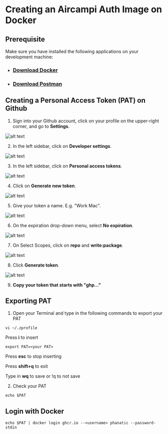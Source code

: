 # Creating an Aircampi Auth Image on Docker

## Prerequisite
Make sure you have installed the following applications on your development machine:
- ### [Download Docker](https://docs.docker.com/get-docker/)
  
- ### [Download Postman](https://www.postman.com/downloads/)

## Creating a Personal Access Token (PAT) on Github

1. Sign into your Github account, click on your profile on the upper-right corner, and go to **Settings**. 

![alt text](https://github.com/tsetsuukhei/E-Mongo1ia/blob/main/tutorial/github-1-settings.png?raw=true)

2. In the left sidebar, click on **Developer settings**.

![alt text](https://github.com/tsetsuukhei/E-Mongo1ia/blob/main/tutorial/github-2-developer-settings.png?raw=true)

3. In the left sidebar, click on **Personal access tokens**.

![alt text](https://github.com/tsetsuukhei/E-Mongo1ia/blob/main/tutorial/github-3-pat.png?raw=true)

4. Click on **Generate new token**.

![alt text](https://github.com/tsetsuukhei/E-Mongo1ia/blob/main/tutorial/github-4-new-token.png?raw=true)

5. Give your token a name. E.g. "Work Mac".

![alt text](https://github.com/tsetsuukhei/E-Mongo1ia/blob/main/tutorial/github-5-note.png?raw=true)

6. On the expiration drop-down menu, select **No expiration**.

![alt text](https://github.com/tsetsuukhei/E-Mongo1ia/blob/main/tutorial/github-6-expiration.png?raw=true)

7. On Select Scopes, click on **repo** and **write:package**.

![alt text](https://github.com/tsetsuukhei/E-Mongo1ia/blob/main/tutorial/github-7-scope.png?raw=true)

8. Click **Generate token**.

![alt text](https://github.com/tsetsuukhei/E-Mongo1ia/blob/main/tutorial/github-8-generate.png?raw=true)

9. **Copy your token that starts with "ghp..."**

## Exporting PAT

1. Open your Terminal and type in the following commands to export your PAT


  ```
  vi ~/.zprofile
  
  ```
Press **i** to insert

  ```
  export PAT=<your PAT>
  
  ```

Press **esc** to stop inserting

Press **shift+q** to exit

Type in **wq** to save or !q to not save 

2. Check your PAT

  ```
  echo $PAT
  
  ```
  
## Login with Docker

  ```
  echo $PAT | docker login ghcr.io --<username> phanatic --password-stdin
  
  ```
